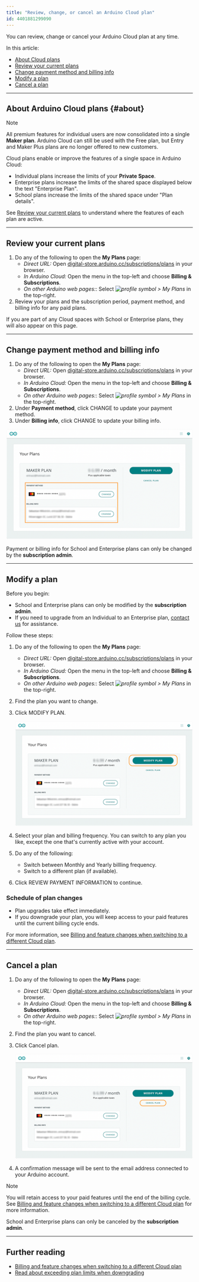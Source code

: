 ```yaml
---
title: "Review, change, or cancel an Arduino Cloud plan"
id: 4401881299090
---
```


You can review, change or cancel your Arduino Cloud plan at any time.

In this article:

* [About Cloud plans](#about)
* [Review your current plans](#review)
* [Change payment method and billing info](#payment-and-billing)
* [Modify a plan](#switch)
* [Cancel a plan](#cancel)

---

<a id="space-plan-association"></a>

## About Arduino Cloud plans {#about}

> [!NOTE]
> All premium features for individual users are now consolidated into a single **Maker plan**. Arduino Cloud can still be used with the Free plan, but Entry and Maker Plus plans are no longer offered to new customers.

Cloud plans enable or improve the features of a single space in Arduino Cloud:

* Individual plans increase the limits of your **Private Space**.
* Enterprise plans increase the limits of the shared space displayed below the text "Enterprise Plan".
* School plans increase the limits of the shared space under "Plan details".

See [Review your current plans](https://digital-store.arduino.cc/subscriptions/plans) to understand where the features of each plan are active.

---

<a id="review"></a>

## Review your current plans

1. Do any of the following to open the **My Plans** page:
   * _Direct URL:_ Open [digital-store.arduino.cc/subscriptions/plans](https://digital-store.arduino.cc/subscriptions/plans) in your browser.
   * _In Arduino Cloud:_ Open the menu in the top-left and choose **Billing & Subscriptions**.
   * _On other Arduino web pages:_: Select *![profile symbol](img/symbol_profile.png) > My Plans* in the top-right.
2. Review your plans and the subscription period, payment method, and billing info for any paid plans.

If you are part of any Cloud spaces with School or Enterprise plans, they will also appear on this page.

---

<a id="payment-and-billing"></a>

## Change payment method and billing info

1. Do any of the following to open the **My Plans** page:
   * _Direct URL:_ Open [digital-store.arduino.cc/subscriptions/plans](https://digital-store.arduino.cc/subscriptions/plans) in your browser.
   * _In Arduino Cloud:_ Open the menu in the top-left and choose **Billing & Subscriptions**.
   * _On other Arduino web pages:_: Select *![profile symbol](img/symbol_profile.png) > My Plans* in the top-right.
2. Under **Payment method**, click CHANGE to update your payment method.
3. Under **Billing info**, click CHANGE to update your billing info.

![Maker plan details](img/my-plans-payment-and-billing.png)

Payment or billing info for School and Enterprise plans can only be changed by the **subscription admin**.

---

<a id="switch"></a>

## Modify a plan

Before you begin:

* School and Enterprise plans can only be modified by the **subscription admin**.
* If you need to upgrade from an Individual to an Enterprise plan, [contact us](https://www.arduino.cc/en/contact-us/) for assistance.

Follow these steps:

1. Do any of the following to open the **My Plans** page:
   * _Direct URL:_ Open [digital-store.arduino.cc/subscriptions/plans](https://digital-store.arduino.cc/subscriptions/plans) in your browser.
   * _In Arduino Cloud:_ Open the menu in the top-left and choose **Billing & Subscriptions**.
   * _On other Arduino web pages:_: Select *![profile symbol](img/symbol_profile.png) > My Plans* in the top-right.
2. Find the plan you want to change.
3. Click MODIFY PLAN.

   ![Maker plan details](img/my-plans-modify.png)

4. Select your plan and billing frequency. You can switch to any plan you like, except the one that's currently active with your account.

5. Do any of the following:

   * Switch between Monthly and Yearly billling frequency.
   * Switch to a different plan (if available).

6. Click REVIEW PAYMENT INFORMATION to continue.

### Schedule of plan changes

* Plan upgrades take effect immediately.
* If you downgrade your plan, you will keep access to your paid features until the current billing cycle ends.

For more information, see [Billing and feature changes when switching to a different Cloud plan](https://support.arduino.cc/hc/en-us/articles/4401874211730).

---

<a id="cancel"></a>

## Cancel a plan

1. Do any of the following to open the **My Plans** page:
   * _Direct URL:_ Open [digital-store.arduino.cc/subscriptions/plans](https://digital-store.arduino.cc/subscriptions/plans) in your browser.
   * _In Arduino Cloud:_ Open the menu in the top-left and choose **Billing & Subscriptions**.
   * _On other Arduino web pages:_: Select *![profile symbol](img/symbol_profile.png) > My Plans* in the top-right.
2. Find the plan you want to cancel.
3. Click Cancel plan.

   ![Cancelling a Cloud plan.](img/my-plans-cancel.png)

4. A confirmation message will be sent to the email address connected to your Arduino account.

> [!NOTE]
> You will retain access to your paid features until the end of the billing cycle. See [Billing and feature changes when switching to a different Cloud plan](https://support.arduino.cc/hc/en-us/articles/4401874211730) for more information.

School and Enterprise plans can only be canceled by the **subscription admin**.

---

## Further reading

* [Billing and feature changes when switching to a different Cloud plan](https://support.arduino.cc/hc/en-us/articles/4401874211730)
* [Read about exceeding plan limits when downgrading](https://support.arduino.cc/hc/en-us/articles/360019706820)
